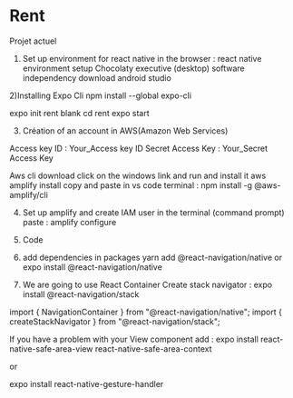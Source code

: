 # Rent

Projet actuel 


1) Set up environment for react native
in the browser : react native environment setup
Chocolaty executive (desktop) software independency
download android studio

2)Installing Expo Cli 
npm install --global expo-cli

expo init rent
blank
cd rent 
expo start

3) Création of an account in AWS(Amazon Web Services)

Access key ID :    Your_Access key ID
Secret Access Key :  Your_Secret Access Key
 
Aws cli download
click on the windows link and run and install it
aws amplify install 
copy and paste in vs code terminal : npm install -g @aws-amplify/cli

4) Set up amplify and create IAM user
in the terminal (command prompt)
paste : amplify configure

5) Code

6) add dependencies in packages 
yarn add @react-navigation/native
or 
expo install @react-navigation/native

7) We are going to use React Container
Create stack navigator :
 expo install @react-navigation/stack

import { NavigationContainer } from "@react-navigation/native";
import { createStackNavigator } from "@react-navigation/stack";

If you have a problem with your View component add :
expo install react-native-safe-area-view react-native-safe-area-context

or

expo install react-native-gesture-handler

